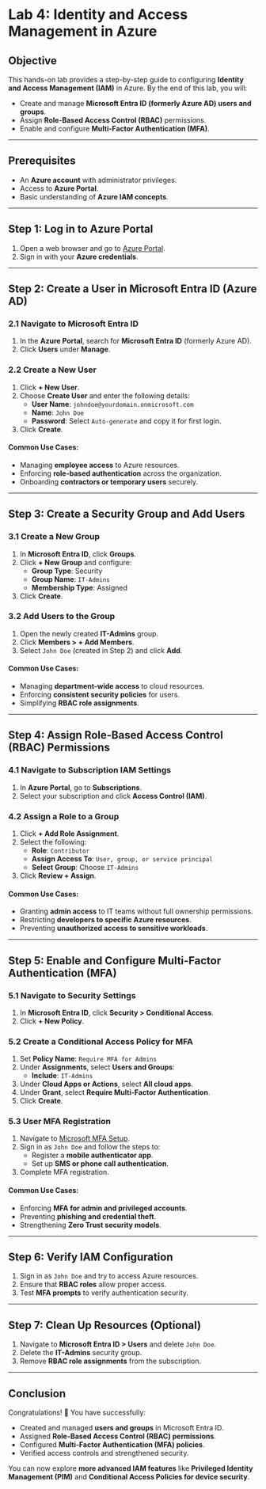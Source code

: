 # Lab 4: Identity and Access Management in Azure

## **Objective**
This hands-on lab provides a step-by-step guide to configuring **Identity and Access Management (IAM)** in Azure. By the end of this lab, you will:
- Create and manage **Microsoft Entra ID (formerly Azure AD) users and groups**.
- Assign **Role-Based Access Control (RBAC)** permissions.
- Enable and configure **Multi-Factor Authentication (MFA)**.

---

## **Prerequisites**
- An **Azure account** with administrator privileges.
- Access to **Azure Portal**.
- Basic understanding of **Azure IAM concepts**.

---

## **Step 1: Log in to Azure Portal**
1. Open a web browser and go to [Azure Portal](https://portal.azure.com).
2. Sign in with your **Azure credentials**.

---

## **Step 2: Create a User in Microsoft Entra ID (Azure AD)**
### **2.1 Navigate to Microsoft Entra ID**
1. In the **Azure Portal**, search for **Microsoft Entra ID** (formerly Azure AD).
2. Click **Users** under **Manage**.

### **2.2 Create a New User**
1. Click **+ New User**.
2. Choose **Create User** and enter the following details:
   - **User Name**: `johndoe@yourdomain.onmicrosoft.com`
   - **Name**: `John Doe`
   - **Password**: Select `Auto-generate` and copy it for first login.
3. Click **Create**.

#### **Common Use Cases:**
- Managing **employee access** to Azure resources.
- Enforcing **role-based authentication** across the organization.
- Onboarding **contractors or temporary users** securely.

---

## **Step 3: Create a Security Group and Add Users**
### **3.1 Create a New Group**
1. In **Microsoft Entra ID**, click **Groups**.
2. Click **+ New Group** and configure:
   - **Group Type**: Security
   - **Group Name**: `IT-Admins`
   - **Membership Type**: Assigned
3. Click **Create**.

### **3.2 Add Users to the Group**
1. Open the newly created **IT-Admins** group.
2. Click **Members > + Add Members**.
3. Select `John Doe` (created in Step 2) and click **Add**.

#### **Common Use Cases:**
- Managing **department-wide access** to cloud resources.
- Enforcing **consistent security policies** for users.
- Simplifying **RBAC role assignments**.

---

## **Step 4: Assign Role-Based Access Control (RBAC) Permissions**
### **4.1 Navigate to Subscription IAM Settings**
1. In **Azure Portal**, go to **Subscriptions**.
2. Select your subscription and click **Access Control (IAM)**.

### **4.2 Assign a Role to a Group**
1. Click **+ Add Role Assignment**.
2. Select the following:
   - **Role**: `Contributor`
   - **Assign Access To**: `User, group, or service principal`
   - **Select Group**: Choose `IT-Admins`
3. Click **Review + Assign**.

#### **Common Use Cases:**
- Granting **admin access** to IT teams without full ownership permissions.
- Restricting **developers to specific Azure resources**.
- Preventing **unauthorized access to sensitive workloads**.

---

## **Step 5: Enable and Configure Multi-Factor Authentication (MFA)**
### **5.1 Navigate to Security Settings**
1. In **Microsoft Entra ID**, click **Security > Conditional Access**.
2. Click **+ New Policy**.

### **5.2 Create a Conditional Access Policy for MFA**
1. Set **Policy Name**: `Require MFA for Admins`
2. Under **Assignments**, select **Users and Groups**:
   - **Include**: `IT-Admins`
3. Under **Cloud Apps or Actions**, select **All cloud apps**.
4. Under **Grant**, select **Require Multi-Factor Authentication**.
5. Click **Create**.

### **5.3 User MFA Registration**
1. Navigate to [Microsoft MFA Setup](https://aka.ms/mfasetup).
2. Sign in as `John Doe` and follow the steps to:
   - Register a **mobile authenticator app**.
   - Set up **SMS or phone call authentication**.
3. Complete MFA registration.

#### **Common Use Cases:**
- Enforcing **MFA for admin and privileged accounts**.
- Preventing **phishing and credential theft**.
- Strengthening **Zero Trust security models**.

---

## **Step 6: Verify IAM Configuration**
1. Sign in as `John Doe` and try to access Azure resources.
2. Ensure that **RBAC roles** allow proper access.
3. Test **MFA prompts** to verify authentication security.

---

## **Step 7: Clean Up Resources (Optional)**
1. Navigate to **Microsoft Entra ID > Users** and delete `John Doe`.
2. Delete the **IT-Admins** security group.
3. Remove **RBAC role assignments** from the subscription.

---

## **Conclusion**
Congratulations! 🎉 You have successfully:
- Created and managed **users and groups** in Microsoft Entra ID.
- Assigned **Role-Based Access Control (RBAC) permissions**.
- Configured **Multi-Factor Authentication (MFA) policies**.
- Verified access controls and strengthened security.

You can now explore **more advanced IAM features** like **Privileged Identity Management (PIM)** and **Conditional Access Policies for device security**.

